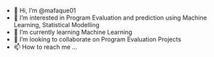 - 👋 Hi, I’m @mafaque01
- 👀 I’m interested in Program Evaluation and prediction using Machine Learning, Statistical Modelling
- 🌱 I’m currently learning Machine Learning
- 💞️ I’m looking to collaborate on Program Evaluation Projects
- 📫 How to reach me ...

<!---
mafaque01/mafaque01 is a ✨ special ✨ repository because its `README.md` (this file) appears on your GitHub profile.
You can click the Preview link to take a look at your changes.
--->
